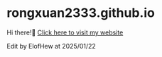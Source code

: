 # rongxuan2333.github.io

Hi there!👋
[Click here to visit my website](https://rongxuan2333.github.io/)

Edit by ElofHew at 2025/01/22